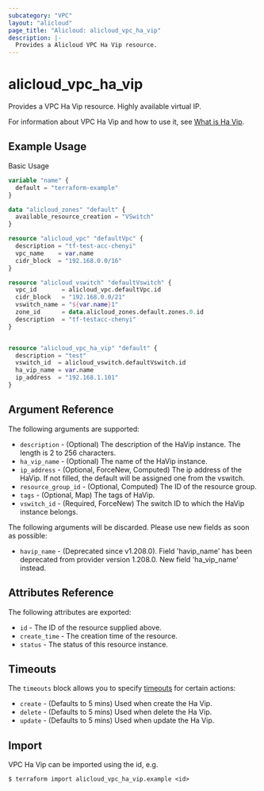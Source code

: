 ```yaml
---
subcategory: "VPC"
layout: "alicloud"
page_title: "Alicloud: alicloud_vpc_ha_vip"
description: |-
  Provides a Alicloud VPC Ha Vip resource.
---
```


# alicloud_vpc_ha_vip

Provides a VPC Ha Vip resource. Highly available virtual IP.

For information about VPC Ha Vip and how to use it, see [What is Ha Vip](https://www.alibabacloud.com/help/en/virtual-private-cloud/latest/createhavip).

## Example Usage

Basic Usage

```terraform
variable "name" {
  default = "terraform-example"
}

data "alicloud_zones" "default" {
  available_resource_creation = "VSwitch"
}

resource "alicloud_vpc" "defaultVpc" {
  description = "tf-test-acc-chenyi"
  vpc_name    = var.name
  cidr_block  = "192.168.0.0/16"
}

resource "alicloud_vswitch" "defaultVswitch" {
  vpc_id       = alicloud_vpc.defaultVpc.id
  cidr_block   = "192.168.0.0/21"
  vswitch_name = "${var.name}1"
  zone_id      = data.alicloud_zones.default.zones.0.id
  description  = "tf-testacc-chenyi"
}


resource "alicloud_vpc_ha_vip" "default" {
  description = "test"
  vswitch_id  = alicloud_vswitch.defaultVswitch.id
  ha_vip_name = var.name
  ip_address  = "192.168.1.101"
}
```

## Argument Reference

The following arguments are supported:
* `description` - (Optional) The description of the HaVip instance. The length is 2 to 256 characters.
* `ha_vip_name` - (Optional) The name of the HaVip instance.
* `ip_address` - (Optional, ForceNew, Computed) The ip address of the HaVip. If not filled, the default will be assigned one from the vswitch.
* `resource_group_id` - (Optional, Computed) The ID of the resource group.
* `tags` - (Optional, Map) The tags of HaVip.
* `vswitch_id` - (Required, ForceNew) The switch ID to which the HaVip instance belongs.

The following arguments will be discarded. Please use new fields as soon as possible:
* `havip_name` - (Deprecated since v1.208.0). Field 'havip_name' has been deprecated from provider version 1.208.0. New field 'ha_vip_name' instead.

## Attributes Reference

The following attributes are exported:
* `id` - The ID of the resource supplied above.
* `create_time` - The creation time of the resource.
* `status` - The status of this resource instance.

## Timeouts

The `timeouts` block allows you to specify [timeouts](https://www.terraform.io/docs/configuration-0-11/resources.html#timeouts) for certain actions:
* `create` - (Defaults to 5 mins) Used when create the Ha Vip.
* `delete` - (Defaults to 5 mins) Used when delete the Ha Vip.
* `update` - (Defaults to 5 mins) Used when update the Ha Vip.

## Import

VPC Ha Vip can be imported using the id, e.g.

```shell
$ terraform import alicloud_vpc_ha_vip.example <id>
```